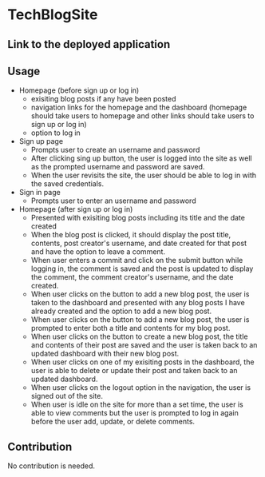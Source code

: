 # TechBlogSite

## Link to the deployed application

## Usage
- Homepage (before sign up or log in)
    - exisiting blog posts if any have been posted
    - navigation links for the homepage and the dashboard (homepage should take users to homepage and other links should take users to sign up or log in)
    - option to log in
- Sign up page
    - Prompts user to create an username and password
    - After clicking sing up button, the user is logged into the site as well as the prompted username and password are saved.
    - When the user revisits the site, the user should be able to log in with the saved credentials.
- Sign in page
    - Prompts user to enter an username and password
- Homepage (after sign up or log in)
    - Presented with exisiting blog posts including its title and the date created
    - When the blog post is clicked, it should display the post title, contents, post creator's username, and date created for that post and have the option to leave a comment.
    - When user enters a commit and click on the submit button while logging in, the comment is saved and the post is updated to display the comment, the comment creator's username, and the date created.
    - When user clicks on the button to add a new blog post, the user is taken to the dashboard and presented with any blog posts I have already created and the option to add a new blog post.
    - When user clicks on the button to add a new blog post, the user is prompted to enter both a title and contents for my blog post.
    - When user clicks on the button to create a new blog post, the title and contents of their post are saved and the user is taken back to an updated dashboard with their new blog post.
    - When user clicks on one of my exisiting posts in the dashboard, the user is able to delete or update their post and taken back to an updated dashboard.
    - When user clicks on the logout option in the navigation, the user is signed out of the site.
    - When user is idle on the site for more than a set time, the user is able to view comments but the user is prompted to log in again before the user add, update, or delete comments.


## Contribution
No contribution is needed.